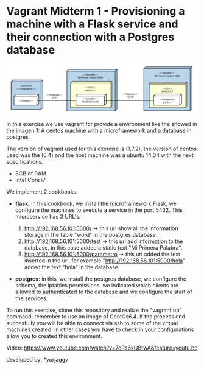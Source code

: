 # Vagrant Midterm 1 - Provisioning a machine with a Flask service and their connection with a Postgres database

![alt tag](https://github.com/yorjaggy/VagrantParcial1Sisdistri/blob/master/images/1.png)

In this exercise we use vagrant for provide a environment like the showed in the imagen 1: A centos machine with a microframework and a database in postgres. 

The version of vagrant used for this exercise is (1.7.2), the version of centos used was the (6.4) and the host machine was a ubuntu 14.04 with the next specifications. 
- 8GB of RAM 
- Intel Core i7

We implement 2 cookbooks: 
- **flask**: in this cookbook, we install the microframework Flask, we configure the machines to execute a service in the port 5432. This microservice has 3 URL's:
    1. http://192.168.56.101:5000/ -> this url show all the information storage in the table "word" in the postgres database.
    2. http://192.168.56.101:5000/test -> this url add information to the database, in this case added a static text "Mi Primera Palabra".
    3. http://192.168.56.101:5000/parametro -> this url added the text inserted in the url, for example "http://192.168.56.101:5000/hola" added the text "hola" in the database.
    
- **postgres**: in this, we install the postgres database, we configure the schema, the iptables permissions, we indicated which clients are allowed to authenticated to the database and we configure the start of the services.

To run this exercise, clone this repository and realize the "vagrant up" command, remember to use an image of CentOs6.4. If the process end succesfully you will be able to connect via ssh to some of the virtual machines created. In other cases you have to check in your configurations allow you to created this environment.

Video:
https://www.youtube.com/watch?v=7oRs6xQBtwA&feature=youtu.be

developed by:
*yorjaggy
